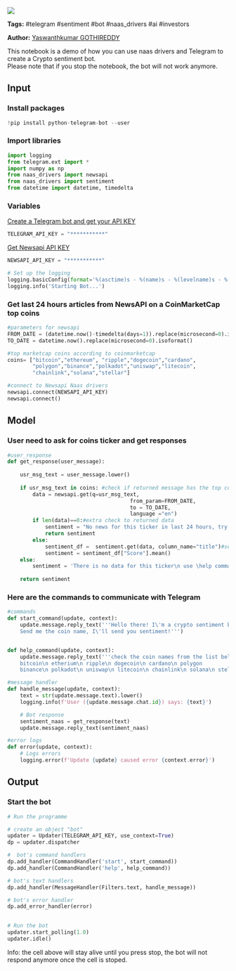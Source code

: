 <a href="https://app.naas.ai/user-redirect/naas/downloader?url=https://raw.githubusercontent.com/jupyter-naas/awesome-notebooks/master/Telegram/Telegram_Create_crypto_sentiment_bot.ipynb" target="_parent"><img src="https://naasai-public.s3.eu-west-3.amazonaws.com/open_in_naas.svg"/></a>

**Tags:** #telegram #sentiment #bot #naas_drivers #ai #investors

**Author:** [Yaswanthkumar GOTHIREDDY](https://www.linkedin.com/in/yaswanthkumargothireddy/)

This notebook is a demo of how you can use naas drivers and Telegram to create a Crypto sentiment bot. <br>
Please note that if you stop the notebook, the bot will not work anymore.

## Input

### Install packages


```python
!pip install python-telegram-bot --user
```

### Import libraries


```python
import logging
from telegram.ext import *
import numpy as np
from naas_drivers import newsapi
from naas_drivers import sentiment
from datetime import datetime, timedelta
```

### Variables

[Create a Telegram bot and get your API KEY](https://core.telegram.org/bots#6-botfather)


```python
TELEGRAM_API_KEY = "***********"
```

[Get Newsapi API KEY](https://newsapi.org/)


```python
NEWSAPI_API_KEY = "***********"
```


```python
# Set up the logging
logging.basicConfig(format='%(asctime)s - %(name)s - %(levelname)s - %(message)s', level=logging.INFO)
logging.info('Starting Bot...')
```

### Get last 24 hours articles from NewsAPI on a CoinMarketCap top coins


```python
#parameters for newsapi
FROM_DATE = (datetime.now()-timedelta(days=1)).replace(microsecond=0).isoformat()
TO_DATE = datetime.now().replace(microsecond=0).isoformat()

#top marketcap coins according to coinmarketcap
coins= ["bitcoin","ethereum", "ripple","dogecoin","cardano", 
        "polygon","binance","polkadot","uniswap","litecoin",
        "chainlink","solana","stellar"]

#connect to Newsapi Naas drivers
newsapi.connect(NEWSAPI_API_KEY)
newsapi.connect()
```

## Model

### User need to ask for coins ticker and get responses


```python
#user_response
def get_response(user_message):
    
    usr_msg_text = user_message.lower()
    
    if usr_msg_text in coins: #check if returned message has the top coins 
        data = newsapi.get(q=usr_msg_text,
                                       from_param=FROM_DATE,
                                       to = TO_DATE,
                                       language ="en")
        if len(data)==0:#extra check to returned data
            sentiment = "No news for this ticker in last 24 hours, try another"
            return sentiment
        else:
            sentiment_df =  sentiment.get(data, column_name="title")#sentiment calculation
            sentiment = sentiment_df["Score"].mean()
    else:
        sentiment = 'There is no data for this ticker\n use \help command'
    
    return sentiment
```

### Here are the commands to communicate with Telegram


```python
#commands
def start_command(update, context):
    update.message.reply_text('''Hello there! I\'m a crypto sentiment bot.
    Send me the coin name, I\'ll send you sentiment!''')


def help_command(update, context):
    update.message.reply_text('''check the coin names from the list below!
    bitcoin\n etherium\n ripple\n dogecoin\n cardano\n polygon
    binance\n polkadot\n uniswap\n litecoin\n chainlink\n solana\n stellar''')

#message handler
def handle_message(update, context):
    text = str(update.message.text).lower()
    logging.info(f'User ({update.message.chat.id}) says: {text}')

    # Bot response
    sentiment_naas = get_response(text)
    update.message.reply_text(sentiment_naas)

#error logs
def error(update, context):
    # Logs errors
    logging.error(f'Update {update} caused error {context.error}')
```

## Output

### Start the bot


```python
# Run the programme

# create an object "bot"
updater = Updater(TELEGRAM_API_KEY, use_context=True)
dp = updater.dispatcher

#  bot's command handlers
dp.add_handler(CommandHandler('start', start_command))
dp.add_handler(CommandHandler('help', help_command))

# bot's text handlers 
dp.add_handler(MessageHandler(Filters.text, handle_message))

# bot's error handler
dp.add_error_handler(error)

    
# Run the bot
updater.start_polling(1.0)
updater.idle()
```

Info: the cell above will stay alive until you press stop, the bot will not respond anymore once the cell is stoped.
